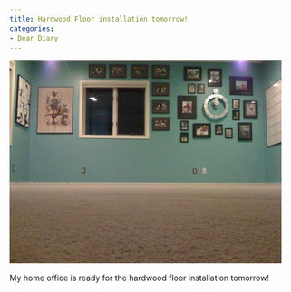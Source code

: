```yaml
---
title: Hardwood Floor installation tomorrow!
categories:
- Dear Diary
---
```


![](/assets/posts/2009/77059788f827e9c5a671524b12252047.png)
  



My home office is ready for the hardwood floor installation tomorrow!
